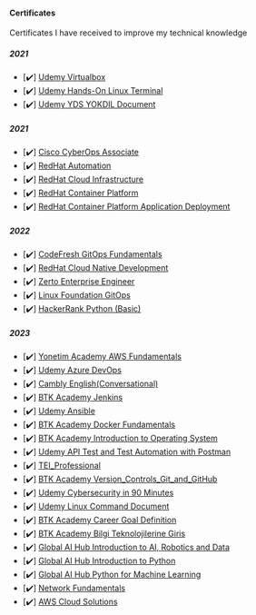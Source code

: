 #### Certificates

Certificates I have received to improve my technical knowledge

##### 2021 

- [✔️] [Udemy Virtualbox](/2020/VirtualBox_with_virtual_machine.pdf)
- [✔️] [Udemy Hands-On Linux Terminal](/2020/Hands-On-Linux-Terminal.pdf)
- [✔️] [Udemy YDS YOKDIL Document](/2020/yds.pdf)

##### 2021 

- [✔️] [Cisco CyberOps Associate](/2021/Cisco_CyberOps_Associate.pdf)
- [✔️] [RedHat Automation](/2021/RedHat_Automation.pdf)
- [✔️] [RedHat Cloud Infrastructure](/2021/RedHat_Cloud_Infrastructure.pdf)
- [✔️] [RedHat Container Platform](/2021/RedHat_Container_Platform.pdf)
- [✔️] [RedHat Container Platform Application Deployment](/2021/RedHat_Container_Platform_Application_Deployment.pdf)

##### 2022

- [✔️] [CodeFresh GitOps Fundamentals](/2022/CodeFresh_GitOps_Fundamentals.pdf)
- [✔️] [RedHat Cloud Native Development](/2022/RedHat_Cloud-Native_Development.pdf)
- [✔️] [Zerto Enterprise Engineer](/2022/RedHat_Cloud_Infrastructure.pdf)
- [✔️] [Linux Foundation GitOps](/2022/LinuxFoundation_GitOps.pdf)
- [✔️] [HackerRank Python (Basic)](/2022/python_basic_certificate.pdf)
  
##### 2023

- [✔️] [Yonetim Academy AWS Fundamentals](/2023/AWS_Foundational_Level_Cloud_Practitioner_Essentials.pdf)
- [✔️] [Udemy Azure DevOps](/2023/Azure_DevOps.pdf)
- [✔️] [Cambly English(Conversational)](/2023/Cambly_Certificate.pdf)
- [✔️] [BTK Academy Jenkins](/2023/DevOps_Solutions_(Jenkins)_Certificates.pdf)
- [✔️] [Udemy Ansible](/2023/DevOps-Ansible-Zero-to-Hero.pdf)
- [✔️] [BTK Academy Docker Fundamentals](/2023/Docker_Fundamentals_Certificates.pdf)
- [✔️] [BTK Academy Introduction to Operating System](/2023/Introduction_to_Operating_System_Certificates.pdf)
- [✔️] [Udemy API Test and Test Automation with Postman](/2023/Postman_ile_API_(Arayuz)_Testi_ve_Test_Otomasyonu.pdf)
- [✔️] [TEI_Professional](/2023/TEI_Professional.jpg)
- [✔️] [BTK Academy Version_Controls_Git_and_GitHub](/2023/Version_Controls_Git_and_GitHub.pdf)
- [✔️] [Udemy Cybersecurity in 90 Minutes](/2023/Cybersecurity_in_90Minutes.pdf)
- [✔️] [Udemy Linux Command Document](/2023/Linux-Fundamentals.pdf)
- [✔️] [BTK Academy Career Goal Definition](/2023/Kariyerde_Hedef_Belirleme_Sertifika.pdf)
- [✔️] [BTK Academy Bilgi Teknolojilerine Giris](/2023/Bilgi_Teknolojilerine_Giri__Sertifika.pdf)
- [✔️] [Global AI Hub Introduction to AI, Robotics and Data](/2023/Nurdan%20Kolay-Introduction%20to%20AI,%20Robotics%20and%20Data-Global%20AI%20Hub.pdf)
- [✔️] [Global AI Hub Introduction to Python](/2023/Nurdan%20Kolay-Introduction%20to%20Python-Global%20AI%20Hub.pdf)
- [✔️] [Global AI Hub Python for Machine Learning](/2023/Nurdan%20Kolay-Python%20for%20Machine%20Learning-Global%20AI%20Hub.pdf)
- [✔️] [Network Fundamentals](/2023/Network_Fundamentals.pdf)
- [✔️] [AWS Cloud Solutions](/2023/AWS_Cloud_Solutions.pdf)
